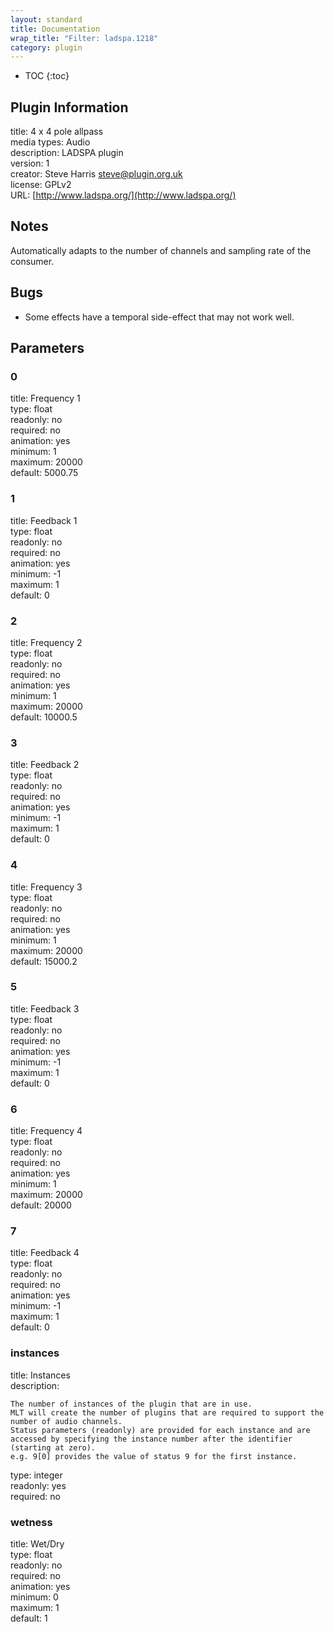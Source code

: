 ```yaml
---
layout: standard
title: Documentation
wrap_title: "Filter: ladspa.1218"
category: plugin
---
```

* TOC
{:toc}

## Plugin Information

title: 4 x 4 pole allpass  
media types:
Audio  
description: LADSPA plugin  
version: 1  
creator: Steve Harris <steve@plugin.org.uk>  
license: GPLv2  
URL: [http://www.ladspa.org/](http://www.ladspa.org/)  

## Notes

Automatically adapts to the number of channels and sampling rate of the consumer.

## Bugs

* Some effects have a temporal side-effect that may not work well.


## Parameters

### 0

title: Frequency 1    
type: float  
readonly: no  
required: no  
animation: yes  
minimum: 1  
maximum: 20000  
default: 5000.75  

### 1

title: Feedback 1    
type: float  
readonly: no  
required: no  
animation: yes  
minimum: -1  
maximum: 1  
default: 0  

### 2

title: Frequency 2    
type: float  
readonly: no  
required: no  
animation: yes  
minimum: 1  
maximum: 20000  
default: 10000.5  

### 3

title: Feedback 2    
type: float  
readonly: no  
required: no  
animation: yes  
minimum: -1  
maximum: 1  
default: 0  

### 4

title: Frequency 3    
type: float  
readonly: no  
required: no  
animation: yes  
minimum: 1  
maximum: 20000  
default: 15000.2  

### 5

title: Feedback 3    
type: float  
readonly: no  
required: no  
animation: yes  
minimum: -1  
maximum: 1  
default: 0  

### 6

title: Frequency 4    
type: float  
readonly: no  
required: no  
animation: yes  
minimum: 1  
maximum: 20000  
default: 20000  

### 7

title: Feedback 4    
type: float  
readonly: no  
required: no  
animation: yes  
minimum: -1  
maximum: 1  
default: 0  

### instances

title: Instances    
description:
```
The number of instances of the plugin that are in use.
MLT will create the number of plugins that are required to support the number of audio channels.
Status parameters (readonly) are provided for each instance and are accessed by specifying the instance number after the identifier (starting at zero).
e.g. 9[0] provides the value of status 9 for the first instance.
```
type: integer  
readonly: yes  
required: no  

### wetness

title: Wet/Dry    
type: float  
readonly: no  
required: no  
animation: yes  
minimum: 0  
maximum: 1  
default: 1  

